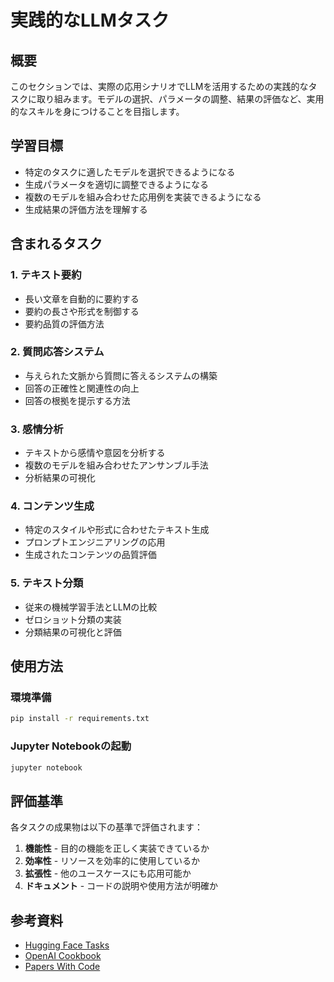 # 実践的なLLMタスク

## 概要
このセクションでは、実際の応用シナリオでLLMを活用するための実践的なタスクに取り組みます。モデルの選択、パラメータの調整、結果の評価など、実用的なスキルを身につけることを目指します。

## 学習目標
- 特定のタスクに適したモデルを選択できるようになる
- 生成パラメータを適切に調整できるようになる
- 複数のモデルを組み合わせた応用例を実装できるようになる
- 生成結果の評価方法を理解する

## 含まれるタスク

### 1. テキスト要約
- 長い文章を自動的に要約する
- 要約の長さや形式を制御する
- 要約品質の評価方法

### 2. 質問応答システム
- 与えられた文脈から質問に答えるシステムの構築
- 回答の正確性と関連性の向上
- 回答の根拠を提示する方法

### 3. 感情分析
- テキストから感情や意図を分析する
- 複数のモデルを組み合わせたアンサンブル手法
- 分析結果の可視化

### 4. コンテンツ生成
- 特定のスタイルや形式に合わせたテキスト生成
- プロンプトエンジニアリングの応用
- 生成されたコンテンツの品質評価

### 5. テキスト分類
- 従来の機械学習手法とLLMの比較
- ゼロショット分類の実装
- 分類結果の可視化と評価

## 使用方法

### 環境準備
```bash
pip install -r requirements.txt
```

### Jupyter Notebookの起動
```bash
jupyter notebook
```

## 評価基準
各タスクの成果物は以下の基準で評価されます：
1. **機能性** - 目的の機能を正しく実装できているか
2. **効率性** - リソースを効率的に使用しているか
3. **拡張性** - 他のユースケースにも応用可能か
4. **ドキュメント** - コードの説明や使用方法が明確か

## 参考資料
- [Hugging Face Tasks](https://huggingface.co/tasks)
- [OpenAI Cookbook](https://github.com/openai/openai-cookbook)
- [Papers With Code](https://paperswithcode.com/) 